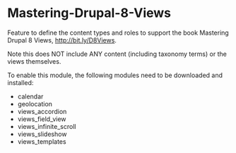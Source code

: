 # Mastering-Drupal-8-Views
Feature to define the content types and roles to support the book Mastering Drupal 8 Views, http://bit.ly/D8Views.

Note this does NOT include ANY content (including taxonomy terms) or the views themselves.

To enable this module, the following modules need to be downloaded and installed:
*  calendar
*  geolocation
*  views_accordion
*  views_field_view
*  views_infinite_scroll
*  views_slideshow
*  views_templates
